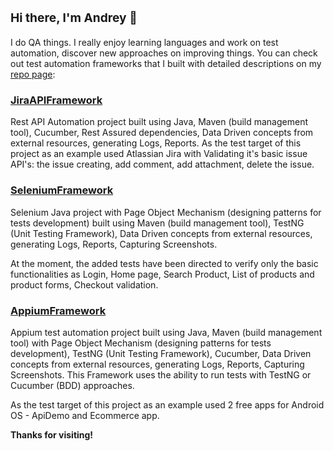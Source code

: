 ### <b><h3>Hi there, I'm Andrey 👋</b></h3> 

I do QA things. I really enjoy learning languages and work on test automation, discover new approaches on improving things. You can check out test automation frameworks that I built with detailed descriptions on my [repo page](https://github.com/andrey-yudin-7?tab=repositories):

<b><h3><a href="https://github.com/andrey-yudin-7/JiraAPIFramework" target="_blank">JiraAPIFramework</a></b></h3>
Rest API Automation project built using Java, Maven (build management tool), Cucumber, Rest Assured dependencies, Data Driven concepts from external resources, generating Logs, Reports. As the test target of this project as an example used Atlassian Jira with Validating it's basic issue API's: the issue creating, add comment, add attachment, delete the issue.

<b><h3>[SeleniumFramework](https://github.com/andrey-yudin-7/SeleniumFramework)</b></h3>
Selenium Java project with Page Object Mechanism (designing patterns for tests development) built using Maven (build management tool), TestNG (Unit Testing Framework), Data Driven concepts from external resources, generating Logs, Reports, Capturing Screenshots.

At the moment, the added tests have been directed to verify only the basic functionalities as Login, Home page, Search Product, List of products and product forms, Checkout validation.

<b><h3>[AppiumFramework](https://github.com/andrey-yudin-7/AppiumFramework)</b></h3>
Appium test automation project built using Java, Maven (build management tool) with Page Object Mechanism (designing patterns for tests development), TestNG (Unit Testing Framework), Cucumber, Data Driven concepts from external resources, generating Logs, Reports, Capturing Screenshots. This Framework uses the ability to run tests with TestNG or Cucumber (BDD) approaches.

As the test target of this project as an example used 2 free apps for Android OS - ApiDemo and Ecommerce app.

<b>Thanks for visiting!</b>

<!--
**andrey-yudin-7/andrey-yudin-7** is a ✨ _special_ ✨ repository because its `README.md` (this file) appears on your GitHub profile.

Here are some ideas to get you started:

- 🔭 I’m currently working on ...
- 🌱 I’m currently learning ...
- 👯 I’m looking to collaborate on ...
- 🤔 I’m looking for help with ...
- 💬 Ask me about ...
- 📫 How to reach me: ...
- 😄 Pronouns: ...
- ⚡ Fun fact: ...
-->
